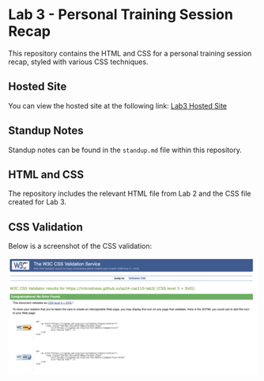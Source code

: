 # Lab 3 - Personal Training Session Recap

This repository contains the HTML and CSS for a personal training session recap, styled with various CSS techniques. 

## Hosted Site

You can view the hosted site at the following link:
[Lab3 Hosted Site]()

## Standup Notes

Standup notes can be found in the `standup.md` file within this repository.

## HTML and CSS

The repository includes the relevant HTML file from Lab 2 and the CSS file created for Lab 3.

## CSS Validation

Below is a screenshot of the CSS validation:

![CSS Validation Screenshot](screenshots/CSS-Validation.png)
